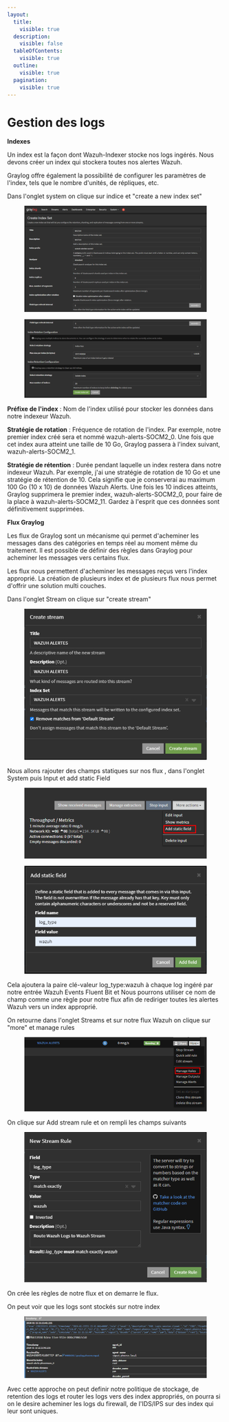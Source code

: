```yaml
---
layout:
  title:
    visible: true
  description:
    visible: false
  tableOfContents:
    visible: true
  outline:
    visible: true
  pagination:
    visible: true
---
```


# Gestion des logs

**Indexes**

Un index est la façon dont Wazuh-Indexer stocke nos logs ingérés. Nous devons créer un index qui stockera toutes nos alertes Wazuh.&#x20;

Graylog offre également la possibilité de configurer les paramètres de l'index, tels que le nombre d'unités, de répliques, etc.

Dans l'onglet system on  clique sur indice et "create a new index set"

<figure><img src=".gitbook/assets/image (47).png" alt=""><figcaption></figcaption></figure>

<figure><img src=".gitbook/assets/image (48).png" alt=""><figcaption></figcaption></figure>

**Préfixe de l'index** : Nom de l'index utilisé pour stocker les données dans notre indexeur Wazuh.

**Stratégie de rotation** : Fréquence de rotation de l'index. Par exemple, notre premier index créé sera et nommé wazuh-alerts-SOCM2\_0. Une fois que cet index aura atteint une taille de 10 Go, Graylog passera à l'index suivant, wazuh-alerts-SOCM2\_1.

**Stratégie de rétention** : Durée pendant laquelle un index restera dans notre indexeur Wazuh. Par exemple, j'ai une stratégie de rotation de 10 Go et une stratégie de rétention de 10. Cela signifie que je conserverai au maximum 100 Go (10 x 10) de données Wazuh Alerts. Une fois les 10 indices atteints, Graylog supprimera le premier index, wazuh-alerts-SOCM2\_0, pour faire de la place à wazuh-alerts-SOCM2\_11. Gardez à l'esprit que ces données sont définitivement supprimées.

**Flux Graylog**

Les flux de Graylog sont un mécanisme qui permet d'acheminer les messages dans des catégories en temps réel au moment même du traitement. Il est possible de définir des règles dans Graylog pour acheminer les messages vers certains flux.

Les flux nous permettent d'acheminer les messages reçus vers l'index approprié. La création de plusieurs index et de plusieurs flux nous permet d'offrir une solution multi couches.

Dans l'onglet Stream on clique sur "create stream"

<figure><img src=".gitbook/assets/image (49).png" alt=""><figcaption></figcaption></figure>

Nous allons rajouter des champs statiques sur nos flux , dans l'onglet System puis Input  et add static Field

<figure><img src=".gitbook/assets/image (51).png" alt=""><figcaption></figcaption></figure>

<figure><img src=".gitbook/assets/image (52).png" alt=""><figcaption></figcaption></figure>

Cela ajoutera la paire clé-valeur log\_type:wazuh à chaque log ingéré par notre entrée Wazuh Events Fluent Bit et Nous pourrons utiliser ce nom de champ comme une règle pour notre flux afin de rediriger toutes les alertes Wazuh vers un index approprié.

On retourne dans l'onglet Streams et sur notre flux Wazuh on clique sur "more" et manage rules

<figure><img src=".gitbook/assets/image (54).png" alt=""><figcaption></figcaption></figure>

On clique sur Add stream rule et on rempli les champs suivants

<figure><img src=".gitbook/assets/image (55).png" alt=""><figcaption></figcaption></figure>

On crée les règles de notre flux et on demarre le flux.

On peut voir que les logs sont stockés sur notre index&#x20;

<figure><img src=".gitbook/assets/image (56).png" alt=""><figcaption></figcaption></figure>

Avec cette approche on peut definir notre politique de stockage, de retention des logs et router les logs vers des index appropriés, on pourra si on le desire acheminer les logs du firewall, de l'IDS/IPS sur des index qui leur sont uniques.
